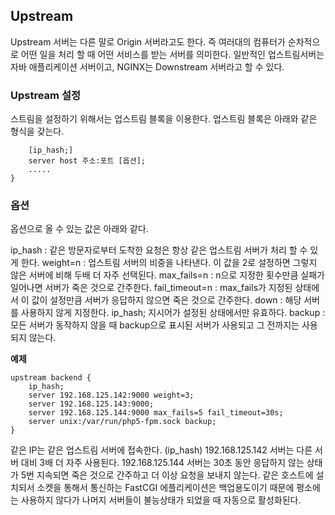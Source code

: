 ## Upstream
Upstream 서버는 다른 말로 Origin 서버라고도 한다. 즉 여러대의 컴퓨터가 순차적으로 어떤 일을 처리 할 때 어떤 서비스를 받는 서버를 의미한다. 일반적인 업스트림서버는 자바 애플리케이션 서버이고, NGINX는 Downstream 서버라고 할 수 있다.


### Upstream 설정

스트림을 설정하기 위해서는 업스트림 블록을 이용한다. 업스트림 블록은 아래와 같은 형식을 갖는다.

```upstream 이름 {
    [ip_hash;]
    server host 주소:포트 [옵션];
    .....
}
```



### 옵션
옵션으로 올 수 있는 값은 아래와 같다.

ip_hash : 같은 방문자로부터 도착한 요청은 항상 같은 업스트림 서버가 처리 할 수 있게 한다.
weight=n : 업스트림 서버의 비중을 나타낸다. 이 값을 2로 설정하면 그렇지 않은 서버에 비해 두배 더 자주 선택된다.
max_fails=n : n으로 지정한 횟수만큼 실패가 일어나면 서버가 죽은 것으로 간주한다.
fail_timeout=n : max_fails가 지정된 상태에서 이 값이 설정만큼 서버가 응답하지 않으면 죽은 것으로 간주한다.
down : 해당 서버를 사용하지 않게 지정한다. ip_hash; 지시어가 설정된 상태에서만 유효하다.
backup : 모든 서버가 동작하지 않을 때 backup으로 표시된 서버가 사용되고 그 전까지는 사용되지 않는다.

**예제**
```
upstream backend {
    ip_hash;
    server 192.168.125.142:9000 weight=3;
    server 192.168.125.143:9000;
    server 192.168.125.144:9000 max_fails=5 fail_timeout=30s;
    server unix:/var/run/php5-fpm.sock backup;
}
```

같은 IP는 같은 업스트림 서버에 접속한다. (ip_hash) 192.168.125.142 서버는 다른 서버 대비 3배 더 자주 사용된다. 192.168.125.144 서버는 30초 동안 응답하지 않는 상태가 5번 지속되면 죽은 것으로 간주하고 더 이상 요청을 보내지 않는다. 같은 호스트에 설치되서 소켓을 통해서 통신하는 FastCGI 에플리케이션은 백업용도이기 때문에 평소에는 사용하지 않다가 나머지 서버들이 불능상태가 되었을 때 자동으로 활성화된다.